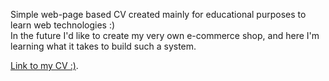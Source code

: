 Simple web-page based CV created mainly for educational purposes to learn web technologies :)<br>
In the future I'd like to create my very own e-commerce shop, and here I'm learning what it takes to build such a system.

[Link to my CV :)](https://marcindzieciatkowski.pl).
